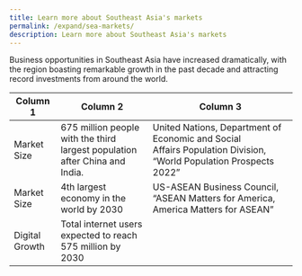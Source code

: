 ```yaml
---
title: Learn more about Southeast Asia's markets
permalink: /expand/sea-markets/
description: Learn more about Southeast Asia's markets
---
```

Business opportunities in Southeast Asia have increased dramatically, with the region boasting remarkable growth in the past decade and attracting record investments from around the world.



| Column 1 | Column 2 | Column 3 |
| -------- | -------- | -------- |
| Market Size |675 million people with the third largest population after China and India. |United Nations, Department of Economic and Social Affairs Population Division, “World Population Prospects 2022”|
Market Size | 4th largest economy in the world by 2030 | US-ASEAN Business Council, “ASEAN Matters for America, America Matters for ASEAN”| 
Digital Growth | Total internet users expected to reach 575 million by 2030
